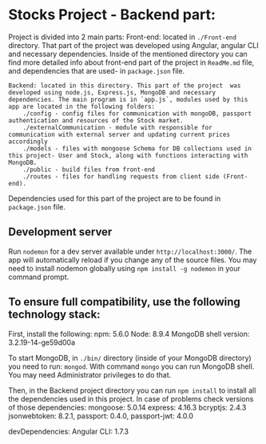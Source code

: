 # Stocks Project - Backend part:
Project is divided into 2 main parts:
    Front-end: located in `./Front-end` directory. That part of the project was developed using Angular, angular CLI and necessary dependencies. Inside of the mentioned directory you can find more detailed info about front-end part of the project in `ReadMe.md` file, and dependencies that are used- in `package.json` file.

    Backend: located in this directory. This part of the project  was developed using node.js, Express.js, MongoDB and necessary dependencies. The main program is in `app.js`, modules used by this app are located in the following folders:
        ./config - config files for communication with mongoDB, passport authentication and resources of the Stock market.
        ./externalCommunication - module with responsible for communication with external server and updating current prices accordingly
        ./models - files with mongoose Schema for DB collections used in this project- User and Stock, along with functions interacting with MongoDB.
        ./public - build files from front-end
        ./routes - files for handling requests from client side (Front-end).

Dependencies used for this part of the project are to be found in `package.json` file.

## Development server

Run `nodemon` for a dev server available under `http://localhost:3000/`. The app will automatically reload if you change any of the source files.
You may need to install nodemon globally using `npm install -g nodemon` in your command prompt.

## To ensure full compatibility, use the following technology stack:

First, install the following:
    npm: 5.6.0
    Node: 8.9.4
    MongoDB shell version: 3.2.19-14-ge59d00a

To start MongoDB, in `./bin/` directory (inside of your MongoDB directory) you need to run: `mongod`. With command `mongo` you can run MongoDB shell. You may need Administrator privileges to do that.

Then, in the Backend project directory you can run `npm install` to install all the dependencies used in this project. 
In case of problems check versions of those dependencies:
    mongoose: 5.0.14
    express: 4.16.3
    bcryptjs: 2.4.3
    jsonwebtoken: 8.2.1,
    passport: 0.4.0,
    passport-jwt: 4.0.0

devDependencies:
    Angular CLI: 1.7.3
